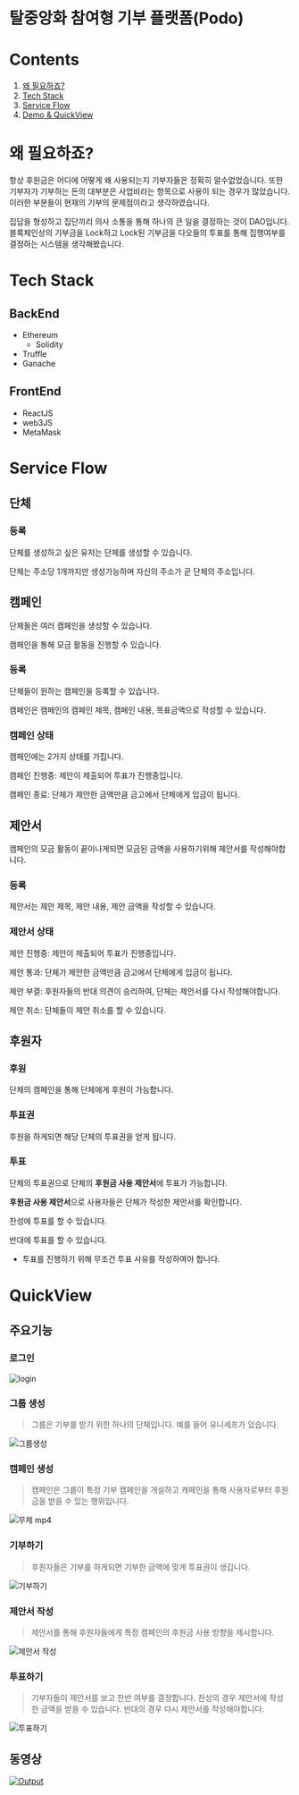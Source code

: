 # 탈중앙화 참여형 기부 플랫폼(Podo)
# Contents
1. [왜 필요하죠?](#왜-필요하죠?)
2. [Tech Stack](#Tech-Stack)
3. [Service Flow](#Service-Flow)
4. [Demo & QuickView](#Demo-&-QuickView)
# 왜 필요하죠?
항상 후원금은 어디에 어떻게 왜 사용되는지 기부자들은 정확히 알수없었습니다. 또한 기부자가 기부하는 돈의 대부분은 사업비라는 항목으로 사용이 되는 경우가 많았습니다.
이러한 부분들이 현재의 기부의 문제점이라고 생각하였습니다. 

집답을 형성하고 집단끼리 의사 소통을 통해 하나의 큰 일을 결정하는 것이 DAO입니다.
블록체인상의 기부금을 Lock하고 Lock된 기부금을 다오들의 투표를 통해 집행여부를 결정하는 시스템을 생각해봤습니다.

# Tech Stack
## BackEnd
- Ethereum
    - Solidity
- Truffle
- Ganache
## FrontEnd
- ReactJS
- web3JS
- MetaMask
# Service Flow
## 단체
### 등록

단체를 생성하고 싶은 유저는 단체를 생성할 수 있습니다.

단체는 주소당 1개까지만 생성가능하며 자신의 주소가 곧 단체의 주소입니다.

## 캠페인

단체들은 여러 캠페인을 생성할 수 있습니다.

캠페인을 통해 모금 활동을 진행할 수 있습니다.

### 등록

단체들이 원하는 캠페인을 등록할 수 있습니다.

캠페인은 캠페인의 캠페인 제목, 캠페인 내용, 목표금액으로 작성할 수 있습니다.

### 캠페인 상태
캠페인에는 2가지 상태를 가집니다.

캠페인 진행중: 제안이 제출되어 투표가 진행중입니다.

캠페인 종료: 단체가 제안한 금액만큼 금고에서 단체에게 입금이 됩니다.

## 제안서

캠페인의 모금 활동이 끝이나게되면 모금된 금액을 사용하기위해 제안서를 작성해야합니다.

### 등록

제안서는 제안 제목, 제안 내용, 제안 금액을 작성할 수 있습니다.

### 제안서 상태

제안 진행중: 제안이 제출되어 투표가 진행중입니다.

제안 통과: 단체가 제안한 금액만큼 금고에서 단체에게 입금이 됩니다.

제안 부결: 후원자들의 반대 의견이 승리하여, 단체는 제안서를 다시 작성해야합니다.

제안 취소: 단체들이 제안 취소를 할 수 있습니다.

## 후원자

### 후원

단체의 캠페인을 통해 단체에게 후원이 가능합니다.

### 투표권

후원을 하게되면 해당 단체의 투표권을 얻게 됩니다.

### 투표

단체의 투표권으로 단체의 **후원금 사용 제안서**에 투표가 가능합니다.

**후원금 사용 제안서**으로 사용자들은 단체가 작성한 제안서를 확인합니다.

찬성에 투표를 할 수 있습니다.

반대에 투표를 할 수 있습니다.

- 투표를 진행하기 위해 무조건 투표 사유를 작성하여야 합니다.
# QuickView
## 주요기능

### 로그인
![login](https://user-images.githubusercontent.com/56459078/193983912-22f6789d-db9c-41a6-88c6-477c9551265e.gif)

### 그룹 생성
> 그룹은 기부를 받기 위한 하나의 단체입니다. 예를 들어 유니세프가 있습니다.


![그룹생성](https://user-images.githubusercontent.com/56459078/193983951-ccc5451c-2050-4762-8528-d9bfe89c5256.gif)

### 캠페인 생성
> 캠페인은 그룹이 특정 기부 캠페인을 개설하고 캐페인을 통해 사용자로부터 후원금을 받을 수 있는 행위입니다.


![무제 mp4](https://user-images.githubusercontent.com/56459078/193985020-112f38a0-e0c7-4030-950d-da9c9ca5c691.gif)

### 기부하기
> 후원자들은 기부를 하게되면 기부한 금액에 맞게 투표권이 생깁니다.


![기부하기](https://user-images.githubusercontent.com/56459078/193983953-0d61596b-ceda-4083-bec8-3c855d70b447.gif)


### 제안서 작성
> 제안서를 통해 후원자들에게 특정 캠페인의 후원금 사용 방향을 제시합니다.


![제안서 작성](https://tilog-file-service-s3.s3.ap-northeast-2.amazonaws.com/128an0iggp1p2022-06-21%2009%3A39%3A54.gif)


### 투표하기
> 기부자들이 제안서를 보고 찬반 여부를 결정합니다.
> 찬성의 경우 제안서에 작성한 금액을 받을 수 있습니다.
> 반대의 경우 다시 제안서를 작성해야합니다.


![투표하기](https://user-images.githubusercontent.com/56459078/193983924-397d00cb-49bc-4261-a814-94808cc2ff00.gif)


## 동영상

[![Output](https://user-images.githubusercontent.com/56459078/154900758-d7a4085a-5218-48af-87eb-d2ae9b16e1d4.png)](https://www.youtube.com/watch?v=WQ04huKTywE&feature=youtu.be)

